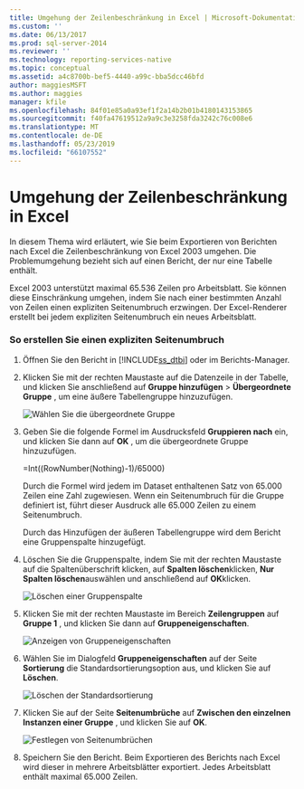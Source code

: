 ```yaml
---
title: Umgehung der Zeilenbeschränkung in Excel | Microsoft-Dokumentation
ms.custom: ''
ms.date: 06/13/2017
ms.prod: sql-server-2014
ms.reviewer: ''
ms.technology: reporting-services-native
ms.topic: conceptual
ms.assetid: a4c8700b-bef5-4440-a99c-bba5dcc46bfd
author: maggiesMSFT
ms.author: maggies
manager: kfile
ms.openlocfilehash: 84f01e85a0a93ef1f2a14b2b01b4180143153865
ms.sourcegitcommit: f40fa47619512a9a9c3e3258fda3242c76c008e6
ms.translationtype: MT
ms.contentlocale: de-DE
ms.lasthandoff: 05/23/2019
ms.locfileid: "66107552"
---
```

# <a name="work-around-the-excel-row-limitation"></a>Umgehung der Zeilenbeschränkung in Excel
  In diesem Thema wird erläutert, wie Sie beim Exportieren von Berichten nach Excel die Zeilenbeschränkung von Excel 2003 umgehen. Die Problemumgehung bezieht sich auf einen Bericht, der nur eine Tabelle enthält.  
  
 Excel 2003 unterstützt maximal 65.536 Zeilen pro Arbeitsblatt. Sie können diese Einschränkung umgehen, indem Sie nach einer bestimmten Anzahl von Zeilen einen expliziten Seitenumbruch erzwingen. Der Excel-Renderer erstellt bei jedem expliziten Seitenumbruch ein neues Arbeitsblatt.  
  
### <a name="to-create-an-explicit-page-break"></a>So erstellen Sie einen expliziten Seitenumbruch  
  
1.  Öffnen Sie den Bericht in [!INCLUDE[ss_dtbi](../../includes/ss-dtbi-md.md)] oder im Berichts-Manager.  
  
2.  Klicken Sie mit der rechten Maustaste auf die Datenzeile in der Tabelle, und klicken Sie anschließend auf **Gruppe hinzufügen** > **Übergeordnete Gruppe** , um eine äußere Tabellengruppe hinzuzufügen.  
  
     ![Wählen Sie die übergeordnete Gruppe](../media/datarow-selectparentgroup.png "Select the Parent Group")  
  
3.  Geben Sie die folgende Formel im Ausdrucksfeld **Gruppieren nach** ein, und klicken Sie dann auf **OK** , um die übergeordnete Gruppe hinzuzufügen.  
  
     =Int((RowNumber(Nothing)-1)/65000)  
  
     Durch die Formel wird jedem im Dataset enthaltenen Satz von 65.000 Zeilen eine Zahl zugewiesen. Wenn ein Seitenumbruch für die Gruppe definiert ist, führt dieser Ausdruck alle 65.000 Zeilen zu einem Seitenumbruch.  
  
     Durch das Hinzufügen der äußeren Tabellengruppe wird dem Bericht eine Gruppenspalte hinzugefügt.  
  
4.  Löschen Sie die Gruppenspalte, indem Sie mit der rechten Maustaste auf die Spaltenüberschrift klicken, auf **Spalten löschen**klicken, **Nur Spalten löschen**auswählen und anschließend auf **OK**klicken.  
  
     ![Löschen einer Gruppenspalte](../media/groupcolumn-delete-updated.png "Delete a group column")  
  
5.  Klicken Sie mit der rechten Maustaste im Bereich **Zeilengruppen** auf **Gruppe 1** , und klicken Sie dann auf **Gruppeneigenschaften**.  
  
     ![Anzeigen von Gruppeneigenschaften](../media/groupproperties-updated.png "View group properties")  
  
6.  Wählen Sie im Dialogfeld **Gruppeneigenschaften** auf der Seite **Sortierung** die Standardsortierungsoption aus, und klicken Sie auf **Löschen**.  
  
     ![Löschen der Standardsortierung](../media/groupproperties-sorting-updated.png "Delete default sorting")  
  
7.  Klicken Sie auf der Seite **Seitenumbrüche** auf **Zwischen den einzelnen Instanzen einer Gruppe** , und klicken Sie auf **OK**.  
  
     ![Festlegen von Seitenumbrüchen](../media/groupproperties-pagebreaks-updated.png "Set page breaks")  
  
8.  Speichern Sie den Bericht. Beim Exportieren des Berichts nach Excel wird dieser in mehrere Arbeitsblätter exportiert. Jedes Arbeitsblatt enthält maximal 65.000 Zeilen.  
  
  
